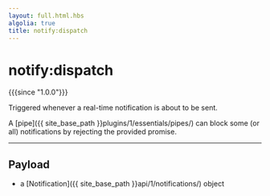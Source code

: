 ```yaml
---
layout: full.html.hbs
algolia: true
title: notify:dispatch
---
```


# notify:dispatch

{{{since "1.0.0"}}}

Triggered whenever a real-time notification is about to be sent.

A [pipe]({{ site_base_path }}plugins/1/essentials/pipes/) can block some (or all) notifications by rejecting the provided promise.

---

## Payload

* a [Notification]({{ site_base_path }}api/1/notifications/) object
